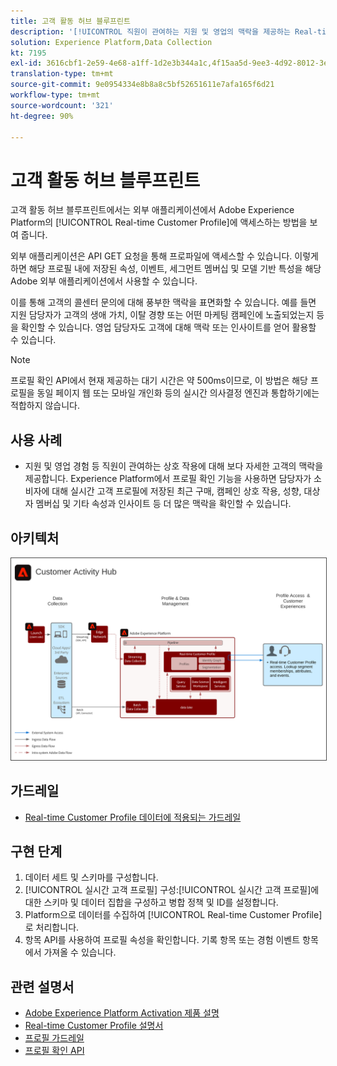 ```yaml
---
title: 고객 활동 허브 블루프린트
description: '[!UICONTROL 직원이 관여하는 지원 및 영업의 맥락을 제공하는 Real-time Customer Profile 확인 블루프린트입니다.]'
solution: Experience Platform,Data Collection
kt: 7195
exl-id: 3616cbf1-2e59-4e68-a1ff-1d2e3b344a1c,4f15aa5d-9ee3-4d92-8012-3e2f0c0d615f
translation-type: tm+mt
source-git-commit: 9e0954334e8b8a8c5bf52651611e7afa165f6d21
workflow-type: tm+mt
source-wordcount: '321'
ht-degree: 90%

---
```


# 고객 활동 허브 블루프린트

고객 활동 허브 블루프린트에서는 외부 애플리케이션에서 Adobe Experience Platform의 [!UICONTROL Real-time Customer Profile]에 액세스하는 방법을 보여 줍니다.

외부 애플리케이션은 API GET 요청을 통해 프로파일에 액세스할 수 있습니다. 이렇게 하면 해당 프로필 내에 저장된 속성, 이벤트, 세그먼트 멤버십 및 모델 기반 특성을 해당 Adobe 외부 애플리케이션에서 사용할 수 있습니다.

이를 통해 고객의 콜센터 문의에 대해 풍부한 맥락을 표면화할 수 있습니다. 예를 들면 지원 담당자가 고객의 생애 가치, 이탈 경향 또는 어떤 마케팅 캠페인에 노출되었는지 등을 확인할 수 있습니다. 영업 담당자도 고객에 대해 맥락 또는 인사이트를 얻어 활용할 수 있습니다.

>[!NOTE]
>
>프로필 확인 API에서 현재 제공하는 대기 시간은 약 500ms이므로, 이 방법은 해당 프로필을 동일 페이지 웹 또는 모바일 개인화 등의 실시간 의사결정 엔진과 통합하기에는 적합하지 않습니다.

## 사용 사례

* 지원 및 영업 경험 등 직원이 관여하는 상호 작용에 대해 보다 자세한 고객의 맥락을 제공합니다. Experience Platform에서 프로필 확인 기능을 사용하면 담당자가 소비자에 대해 실시간 고객 프로필에 저장된 최근 구매, 캠페인 상호 작용, 성향, 대상자 멤버십 및 기타 속성과 인사이트 등 더 많은 맥락을 확인할 수 있습니다.

## 아키텍처

<img src="assets/customer_activity_hub.svg" alt="고객 활동 허브 블루프린트를 위한 참조 아키텍처" style="border:1px solid #4a4a4a" />

## 가드레일

* [Real-time Customer Profile 데이터에 적용되는 가드레일](https://experienceleague.adobe.com/docs/experience-platform/profile/guardrails.html?lang=ko)

## 구현 단계

1. 데이터 세트 및 스키마를 구성합니다.
1. [!UICONTROL 실시간 고객 프로필] 구성:[!UICONTROL 실시간 고객 프로필]에 대한 스키마 및 데이터 집합을 구성하고 병합 정책 및 ID를 설정합니다.
1. Platform으로 데이터를 수집하여 [!UICONTROL Real-time Customer Profile]로 처리합니다.
1. 항목 API를 사용하여 프로필 속성을 확인합니다. 기록 항목 또는 경험 이벤트 항목에서 가져올 수 있습니다.

## 관련 설명서

* [Adobe Experience Platform Activation 제품 설명](https://helpx.adobe.com/kr/legal/product-descriptions/adobe-experience-platform0.html)
* [Real-time Customer Profile 설명서](https://experienceleague.adobe.com/docs/experience-platform/profile/home.html?lang=ko)
* [프로필 가드레일](https://experienceleague.adobe.com/docs/experience-platform/profile/guardrails.html)
* [프로필 확인 API](https://www.adobe.io/apis/experienceplatform/home/api-reference.html)
